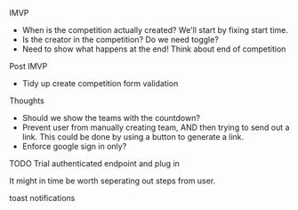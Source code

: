 IMVP
 - When is the competition actually created? We'll start by fixing start time.
 - Is the creator in the competition? Do we need toggle?
 - Need to show what happens at the end! Think about end of competition

Post IMVP
- Tidy up create competition form validation

Thoughts
 - Should we show the teams with the countdown?
 - Prevent user from manually creating team, AND then trying to send out a link. This could be done by using a button to generate a link.
 - Enforce google sign in only?

TODO
Trial authenticated endpoint and plug in

It might in time be worth seperating out steps from user.

toast notifications

